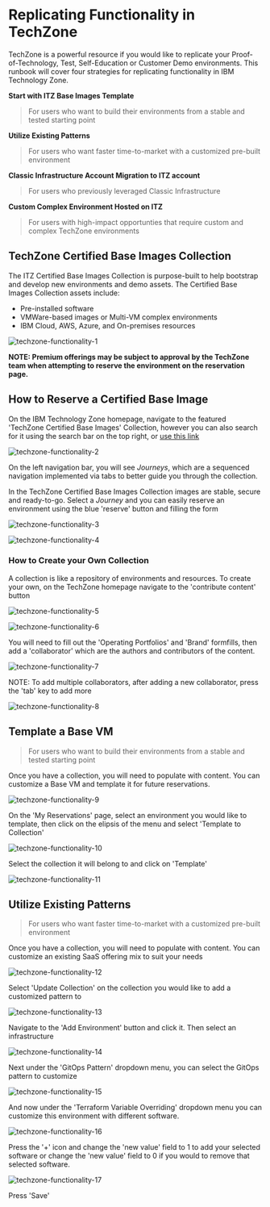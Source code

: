 # Replicating Functionality in TechZone

TechZone is a powerful resource if you would like to replicate your Proof-of-Technology, Test, Self-Education or Customer Demo environments. This runbook will cover four strategies for replicating functionality in IBM Technology Zone.

**Start with ITZ Base Images Template**
> For users who want to build their environments from a stable and tested starting point

**Utilize Existing Patterns**
> For users who want faster time-to-market with a customized pre-built environment

**Classic Infrastructure Account Migration to ITZ account**
> For users who previously leveraged Classic Infrastructure

**Custom Complex Environment Hosted on ITZ**
> For users with high-impact opportunties that require custom and complex TechZone environments

## TechZone Certified Base Images Collection

The ITZ Certified Base Images Collection is purpose-built to help bootstrap and develop new environments and demo assets. The Certified Base Images Collection assets include:

- Pre-installed software
- VMWare-based images or Multi-VM complex environments
- IBM Cloud, AWS, Azure, and On-premises resources

![techzone-functionality-1](Images/techzone-functionality-1.png)

**NOTE: Premium offerings may be subject to approval by the TechZone team when attempting to reserve the environment on the reservation page.**

## How to Reserve a Certified Base Image

On the IBM Technology Zone homepage, navigate to the featured 'TechZone Certified Base Images' Collection, however you can also search for it using the search bar on the top right, or [use this link](https://techzone.ibm.com/collection/5fb3200cec8dd00017c57f20)

![techzone-functionality-2](Images/techzone-functionality-2.png)

On the left navigation bar, you will see *Journeys*, which are a sequenced navigation implemented via tabs to better guide you through the collection.

In the TechZone Certified Base Images Collection images are stable, secure and ready-to-go. Select a *Journey* and you can easily reserve an environment using the blue 'reserve' button and filling the form

![techzone-functionality-3](Images/techzone-functionality-3.png)


![techzone-functionality-4](Images/techzone-functionality-4.png)

### How to Create your Own Collection

A collection is like a repository of environments and resources. To create your own, on the TechZone homepage navigate to the 'contribute content' button

![techzone-functionality-5](Images/techzone-functionality-5.png)

![techzone-functionality-6](Images/techzone-functionality-6.png)

You will need to fill out the 'Operating Portfolios' and 'Brand' formfills, then add a 'collaborator' which are the authors and contributors of the content.

![techzone-functionality-7](Images/techzone-functionality-7.png)

NOTE: To add multiple collaborators, after adding a new collaborator, press the 'tab' key to add more

![techzone-functionality-8](Images/techzone-functionality-8.png)

## Template a Base VM
> For users who want to build their environments from a stable and tested starting point

Once you have a collection, you will need to populate with content. You can customize a Base VM and template it for future reservations.

![techzone-functionality-9](Images/techzone-functionality-9.png)

On the 'My Reservations' page, select an environment you would like to template, then click on the elipsis of the menu and select 'Template to Collection'

![techzone-functionality-10](Images/techzone-functionality-10.png)

Select the collection it will belong to and click on 'Template'

![techzone-functionality-11](Images/techzone-functionality-11.png)


## Utilize Existing Patterns
> For users who want faster time-to-market with a customized pre-built environment

Once you have a collection, you will need to populate with content. You can customize an existing SaaS offering mix to suit your needs

![techzone-functionality-12](Images/techzone-functionality-12.png)

Select 'Update Collection' on the collection you would like to add a customized pattern to

![techzone-functionality-13](Images/techzone-functionality-13.png)

Navigate to the 'Add Environment' button and click it. Then select an infrastructure

![techzone-functionality-14](Images/techzone-functionality-14.png)

Next under the 'GitOps Pattern' dropdown menu, you can select the GitOps pattern to customize

![techzone-functionality-15](Images/techzone-functionality-15.png)

And now under the 'Terraform Variable Overriding' dropdown menu you can customize this environment with different software. 

![techzone-functionality-16](Images/techzone-functionality-16.png)

Press the '+' icon and change the 'new value' field to 1 to add your selected software or change the 'new value' field to 0 if you would to remove that selected software.

![techzone-functionality-17](Images/techzone-functionality-17.png)

Press 'Save'
